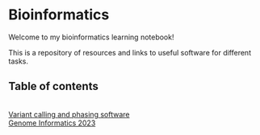 # Bioinformatics

Welcome to my bioinformatics learning notebook! 

This is a repository of resources and links to useful software for different tasks.

## Table of contents
<br>[Variant calling and phasing software](https://github.com/nikhita-damaraju/bioinformatics/blob/main/phasing_resources.md)
<br>[Genome Informatics 2023](https://github.com/nikhita-damaraju/bioinformatics/blob/main/genome_informatics.md)
